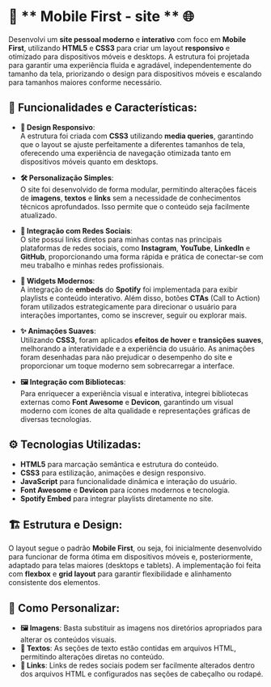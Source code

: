 # 🚀 ** Mobile First - site ** 🌐

Desenvolvi um **site pessoal moderno** e **interativo** com foco em **Mobile First**, utilizando **HTML5** e **CSS3** para criar um layout **responsivo** e otimizado para dispositivos móveis e desktops. A estrutura foi projetada para garantir uma experiência fluida e agradável, independentemente do tamanho da tela, priorizando o design para dispositivos móveis e escalando para tamanhos maiores conforme necessário.

## 🌟 **Funcionalidades e Características**:

- **📱 Design Responsivo**:  
  A estrutura foi criada com **CSS3** utilizando **media queries**, garantindo que o layout se ajuste perfeitamente a diferentes tamanhos de tela, oferecendo uma experiência de navegação otimizada tanto em dispositivos móveis quanto em desktops.

- **🛠️ Personalização Simples**:  
  O site foi desenvolvido de forma modular, permitindo alterações fáceis de **imagens**, **textos** e **links** sem a necessidade de conhecimentos técnicos aprofundados. Isso permite que o conteúdo seja facilmente atualizado.

- **🔗 Integração com Redes Sociais**:  
  O site possui links diretos para minhas contas nas principais plataformas de redes sociais, como **Instagram**, **YouTube**, **LinkedIn** e **GitHub**, proporcionando uma forma rápida e prática de conectar-se com meu trabalho e minhas redes profissionais.

- **🎵 Widgets Modernos**:  
  A integração de **embeds** do **Spotify** foi implementada para exibir playlists e conteúdo interativo. Além disso, botões **CTAs** (Call to Action) foram utilizados estrategicamente para direcionar o usuário para interações importantes, como se inscrever, seguir ou explorar mais.

- **✨ Animações Suaves**:  
  Utilizando **CSS3**, foram aplicados **efeitos de hover** e **transições suaves**, melhorando a interatividade e a experiência do usuário. As animações foram desenhadas para não prejudicar o desempenho do site e proporcionar um toque moderno sem sobrecarregar a interface.

- **🖼️ Integração com Bibliotecas**:  
  Para enriquecer a experiência visual e interativa, integrei bibliotecas externas como **Font Awesome** e **Devicon**, garantindo um visual moderno com ícones de alta qualidade e representações gráficas de diversas tecnologias.

## ⚙️ **Tecnologias Utilizadas**:
- **HTML5** para marcação semântica e estrutura do conteúdo.
- **CSS3** para estilização, animações e design responsivo.
- **JavaScript** para funcionalidade dinâmica e interação do usuário.
- **Font Awesome** e **Devicon** para ícones modernos e tecnologia.
- **Spotify Embed** para integrar playlists diretamente no site.

## 🏗️ **Estrutura e Design**:
O layout segue o padrão **Mobile First**, ou seja, foi inicialmente desenvolvido para funcionar de forma ótima em dispositivos móveis e, posteriormente, adaptado para telas maiores (desktops e tablets). A implementação foi feita com **flexbox** e **grid layout** para garantir flexibilidade e alinhamento consistente dos elementos.

## 🔧 **Como Personalizar**:
- **🖼️ Imagens**: Basta substituir as imagens nos diretórios apropriados para alterar os conteúdos visuais.
- **📝 Textos**: As seções de texto estão contidas em arquivos HTML, permitindo alterações diretas no conteúdo.
- **🔗 Links**: Links de redes sociais podem ser facilmente alterados dentro dos arquivos HTML e configurados nas seções de cabeçalho ou rodapé.
